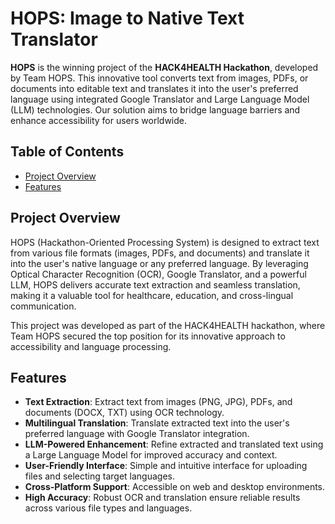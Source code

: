 # HOPS: Image to Native Text Translator

**HOPS** is the winning project of the **HACK4HEALTH Hackathon**, developed by Team HOPS. This innovative tool converts text from images, PDFs, or documents into editable text and translates it into the user's preferred language using integrated Google Translator and Large Language Model (LLM) technologies. Our solution aims to bridge language barriers and enhance accessibility for users worldwide.

## Table of Contents
- [Project Overview](#project-overview)
- [Features](#features)

## Project Overview
HOPS (Hackathon-Oriented Processing System) is designed to extract text from various file formats (images, PDFs, and documents) and translate it into the user's native language or any preferred language. By leveraging Optical Character Recognition (OCR), Google Translator, and a powerful LLM, HOPS delivers accurate text extraction and seamless translation, making it a valuable tool for healthcare, education, and cross-lingual communication.

This project was developed as part of the HACK4HEALTH hackathon, where Team HOPS secured the top position for its innovative approach to accessibility and language processing.

## Features
- **Text Extraction**: Extract text from images (PNG, JPG), PDFs, and documents (DOCX, TXT) using OCR technology.
- **Multilingual Translation**: Translate extracted text into the user's preferred language with Google Translator integration.
- **LLM-Powered Enhancement**: Refine extracted and translated text using a Large Language Model for improved accuracy and context.
- **User-Friendly Interface**: Simple and intuitive interface for uploading files and selecting target languages.
- **Cross-Platform Support**: Accessible on web and desktop environments.
- **High Accuracy**: Robust OCR and translation ensure reliable results across various file types and languages.
